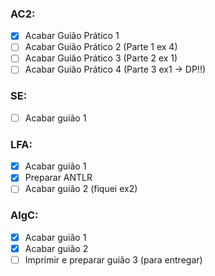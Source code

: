 ### AC2:
- [x] Acabar Guião Prático 1
- [ ] Acabar Guião Prático 2 (Parte 1 ex 4)
- [ ] Acabar Guião Prático 3 (Parte 2 ex 1)
- [ ] Acabar Guião Prático 4 (Parte 3 ex1 -> DP!!)

### SE:
- [ ] Acabar guião 1

### LFA:
- [x] Acabar guião 1
- [x] Preparar ANTLR
- [ ] Acabar guião 2 (fiquei ex2)

### AlgC: 
- [x] Acabar guião 1
- [x] Acabar guião 2
- [ ] Imprimir e preparar guião 3 (para entregar)
